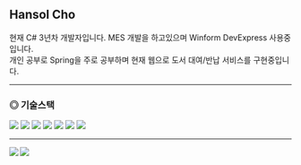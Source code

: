 
<h2>Hansol Cho</h2>
<p>
  현재 C# 3년차 개발자입니다. MES 개발을 하고있으며 Winform DevExpress 사용중입니다. 
  <br>
  개인 공부로 Spring을 주로 공부하며 현재 웹으로 도서 대여/반납 서비스를 구현중입니다.
</p>

<hr width = "100%" color = "white" size = "1">

<h3>◎ 기술스택</h3>
<div align="left">
  <img src="https://img.shields.io/badge/C%23-%23239120.svg?style=for-the-badge&logo=c-sharp&logoColor=white"/>
  <img src="https://img.shields.io/badge/.NET-5C2D91?style=for-the-badge&logo=.net&logoColor=white"/>
  <img src="https://img.shields.io/badge/Winform-White?style=for-the-badge"/>
  <img src="https://img.shields.io/badge/java-%23ED8B00.svg?style=for-the-badge&logo=java&logoColor=white"/>
  <img src="https://img.shields.io/badge/spring-%236DB33F.svg?style=for-the-badge&logo=spring&logoColor=white"/>
  <img src="https://img.shields.io/badge/MSSQL-White?style=for-the-badge&color=red"/>
  <img src="https://img.shields.io/badge/SVN-White?style=for-the-badge&color=blue"/>
</div>

<hr width = "100%" color = "white" size = "1">

<img align="left" src="https://github-readme-stats.vercel.app/api?username=zwwz11&show_icons=true&theme=radical"/>
<img aligh="left" src="https://github-readme-stats.vercel.app/api/top-langs/?username=zwwz11&layout=compact"/>


